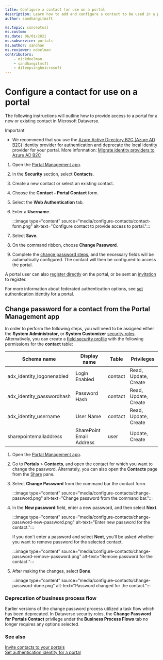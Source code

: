 ```yaml
---
title: Configure a contact for use on a portal
description: Learn how to add and configure a contact to be used in a portal.
author: sandhangitmsft

ms.topic: conceptual
ms.custom: 
ms.date: 06/01/2022
ms.subservice: portals
ms.author: sandhan
ms.reviewer: ndoelman
contributors:
    - nickdoelman
    - sandhangitmsft
    - dileepsinghmicrosoft
---
```


# Configure a contact for use on a portal

The following instructions will outline how to provide access to a portal for a new or existing contact in Microsoft Dataverse.

> [!IMPORTANT]
> - We recommend that you use the [Azure Active Directory B2C (Azure AD B2C)](configure-azure-ad-b2c-provider.md) identity provider for authentication and deprecate the local identity provider for your portal. More information: [Migrate identity providers to Azure AD B2C](migrate-identity-providers.md)

1. Open the [Portal Management app](configure-portal.md).

1. In the **Security** section, select **Contacts**.

1. Create a new contact or select an existing contact.

1. Choose the **Contact - Portal Contact** form.

1. Select the **Web Authentication** tab.

1. Enter a **Username**.

    :::image type="content" source="media/configure-contacts/contact-form.png" alt-text="Configure contact to provide access to portal.":::

1. Select **Save**.

1. On the command ribbon, choose **Change Password**.

1. Complete the [change password steps](#change-password-for-a-contact-from-the-portal-management-app), and the necessary fields will be automatically configured. The contact will then be configured to access the portal.

A portal user can also [register directly](set-authentication-identity.md#sign-up-by-using-a-local-identity-or-external-identity) on the portal, or be sent an [invitation](invite-contacts.md) to register. 

For more information about federated authentication options, see [set authentication identity for a portal](set-authentication-identity.md). 

## Change password for a contact from the Portal Management app

In order to perform the following steps, you will need to be assigned either the **System Administrator**, or **System Customizer** [security roles](/power-platform/admin/database-security). Alternatively, you can create a [field security profile](/power-platform/admin/field-level-security) with the following permissions for the **contact** table:

| Schema name | Display name | Table | Privileges |
| - | - | - | - |
| adx_identity_logonenabled | Login Enabled | contact | Read, Update, Create |
| adx_identity_passwordhash | Password Hash | contact | Read, Update, Create |
| adx_identity_username | User Name | contact | Read, Update, Create |
| sharepointemailaddress | SharePoint Email Address | user | Update, Create |

1. Open the [Portal Management app](configure-portal.md).

1. Go to **Portals** > **Contacts**, and open the contact for which you want to change the password.
    Alternately, you can also open the **Contacts** page from the [Share](../manage-existing-portals.md#share) pane. 

1. Select **Change Password** from the command bar the contact form.

    :::image type="content" source="media/configure-contacts/change-password.png" alt-text="Change password from the command bar.":::

1. In the **New password** field, enter a new password, and then select **Next**.

    :::image type="content" source="media/configure-contacts/change-password-new-password.png" alt-text="Enter new password for the contact.":::

    If you don't enter a password and select **Next**, you'll be asked whether you want to remove password for the selected contact.

    :::image type="content" source="media/configure-contacts/change-password-remove-password.png" alt-text="Remove password for the contact.":::

1. After making the changes, select **Done**.

    :::image type="content" source="media/configure-contacts/change-password-done.png" alt-text="Password changed for the contact.":::

### Deprecation of business process flow

Earlier versions of the change password process utilized a task flow which has been deprecated. In Dataverse security roles, the **Change Password for Portals Contact** privilege under the **Business Process Flows** tab no longer requires any options selected.

### See also
[Invite contacts to your portals](invite-contacts.md)  
[Set authentication identity for a portal](set-authentication-identity.md)  

